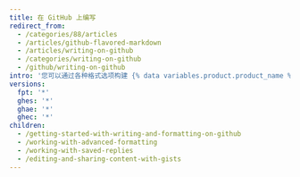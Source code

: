 ```yaml
---
title: 在 GitHub 上编写
redirect_from:
  - /categories/88/articles
  - /articles/github-flavored-markdown
  - /articles/writing-on-github
  - /categories/writing-on-github
  - /github/writing-on-github
intro: '您可以通过各种格式选项构建 {% data variables.product.product_name %} 共享的信息。'
versions:
  fpt: '*'
  ghes: '*'
  ghae: '*'
  ghec: '*'
children:
  - /getting-started-with-writing-and-formatting-on-github
  - /working-with-advanced-formatting
  - /working-with-saved-replies
  - /editing-and-sharing-content-with-gists
---
```


